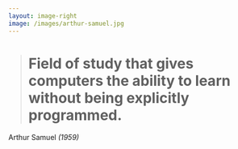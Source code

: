 ```yaml
---
layout: image-right
image: /images/arthur-samuel.jpg
---
```


<div class="mt-24"></div>

> # Field of study that gives computers the ability to learn without being explicitly programmed.

Arthur Samuel _(1959)_
